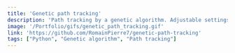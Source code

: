 ```yaml
---
title: 'Genetic path tracking'
description: 'Path tracking by a genetic algorithm. Adjustable settings to try to achieve better results.'
image: '/Portfolio/gifs/genetic_path_tracking.gif'
link: 'https://github.com/RomainPierre7/genetic-path-tracking'
tags: ["Python", "Genetic algorithm", "Path tracking"]
---
```

